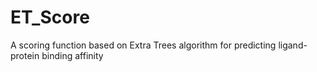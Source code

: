 # ET_Score
A scoring function based on Extra Trees algorithm for predicting ligand-protein binding affinity
